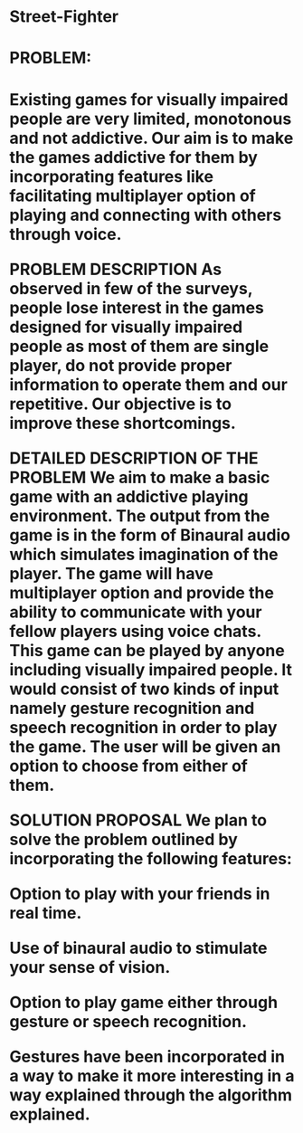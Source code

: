 # Street-Fighter
<h1>PROBLEM:<h1></b>
Existing games for visually impaired people are very limited, monotonous and not addictive. Our aim is to make the games addictive for them by incorporating features like facilitating multiplayer option of playing and connecting with others through voice.

PROBLEM DESCRIPTION
As observed in few of the surveys, people lose interest in the games designed for visually impaired people as most of them are single player, do not provide proper information to operate them and our repetitive. Our objective is to improve these shortcomings.

DETAILED DESCRIPTION OF THE PROBLEM
We aim to make a basic game with an addictive playing environment. The output from the game is in the form of Binaural audio which simulates imagination of the player. The game will have multiplayer option and provide the ability to communicate with your fellow players using voice chats. This game can be played by anyone including visually impaired people. It would consist of two kinds of input namely gesture recognition and speech recognition in order to play the game. The user will be given an option to choose from either of them.

SOLUTION PROPOSAL
We plan to solve the problem outlined by
incorporating the following features:

Option to play with your friends in real
time.

Use of binaural audio to stimulate your
sense of vision.

Option to play game either through
gesture or speech recognition.

Gestures have been incorporated in a
way to make it more interesting in a way
explained through the algorithm
explained.
